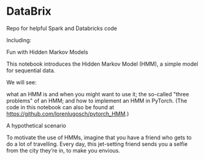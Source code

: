 # DataBrix

Repo for helpful Spark and Databricks code

Including:

Fun with Hidden Markov Models

This notebook introduces the Hidden Markov Model (HMM), a simple model for sequential data.

We will see:

what an HMM is and when you might want to use it;
the so-called "three problems" of an HMM; and
how to implement an HMM in PyTorch.
(The code in this notebook can also be found at https://github.com/lorenlugosch/pytorch_HMM.)

A hypothetical scenario

To motivate the use of HMMs, imagine that you have a friend who gets to do a lot of travelling. Every day, this jet-setting friend sends you a selfie from the city they’re in, to make you envious.
